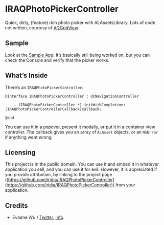 # IRAQPhotoPickerController

Quick, dirty, (feature) rich photo picker with ALAssetsLibrary.  Lots of code not written, courtesy of [AQGridView](https://github.com/iridia/AQGridView).

## Sample

Look at the [Sample App](https://github.com/iridia/IRAQPhotoPickerController-Sample).  It’s basically still being worked on, but you can check the Console and verify that the picker works.

## What’s Inside

There’s an `IRAQPhotoPickerController`:

	@interface IRAQPhotoPickerController : UINavigationController
	
		- (IRAQPhotoPickerController *) initWithCompletion:(IRAQPhotoPickerControllerCallback)callback;
	
	@end

You can use it in a popover, present it modally, or put it in a container view controller.  The callback gives you an array of `ALAsset` objects, or an `NSError` if anything went wrong.

## Licensing

This project is in the public domain.  You can use it and embed it in whatever application you sell, and you can use it for evil.  However, it is appreciated if you provide attribution, by linking to the project page ([https://github.com/iridia/IRAQPhotoPickerController](https://github.com/iridia/IRAQPhotoPickerController)) from your application.

## Credits

*	Evadne Wu / [Twitter](http://twitter.com/evadne), [Info](http://radi.ws).
